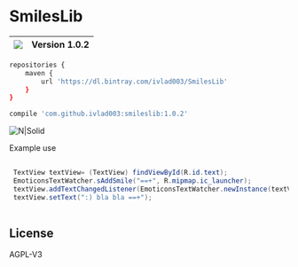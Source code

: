 # SmilesLib


| <a href='https://bintray.com/ivlad003/SmilesLib/smileslib?source=watch' alt='Get automatic notifications about new "smileslib" versions'><img src='https://www.bintray.com/docs/images/bintray_badge_color.png'></a>  | Version 1.0.2 |
| ------------- | ------------- |

```sh
repositories {
    maven {
        url 'https://dl.bintray.com/ivlad003/SmilesLib'
    }
}

compile 'com.github.ivlad003:smileslib:1.0.2'
```

![N|Solid](http://screenshots.collabstar.com/vz/Genymotion_for_personal_use_-_Samsung_Galaxy_S4_-_4_3_-_API_18_-_1080x1920__1080x1920__480dpi__-_192_168_56_101_1D8CAF4A.png)

Example use
```java
 
 TextView textView= (TextView) findViewById(R.id.text);
 EmoticonsTextWatcher.sAddSmile("==+", R.mipmap.ic_launcher);
 textView.addTextChangedListener(EmoticonsTextWatcher.newInstance(textView));
 textView.setText(":) bla bla ==+");
 
```

License
----

AGPL-V3
